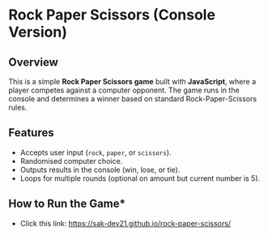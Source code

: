 # Rock Paper Scissors (Console Version)

## Overview  
This is a simple **Rock Paper Scissors game** built with **JavaScript**, where a player competes against a computer opponent. The game runs in the console and determines a winner based on standard Rock-Paper-Scissors rules.  

## Features
- Accepts user input (`rock`, `paper`, or `scissors`).  
- Randomised computer choice.  
- Outputs results in the console (win, lose, or tie).  
- Loops for multiple rounds (optional on amount but current number is 5).  

## How to Run the Game*
- Click this link: https://sak-dev21.github.io/rock-paper-scissors/
